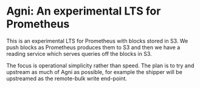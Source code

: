 # Agni: An experimental LTS for Prometheus

This is an experimental LTS for Prometheus with blocks stored in S3. We push 
blocks as Prometheus produces them to S3 and then we have a reading service 
which serves queries off the blocks in S3.

The focus is operational simplicity rather than speed. The plan is to try and 
upstream as much of Agni as possible, for example the shipper will be 
upstreamed as the remote-bulk write end-point.
